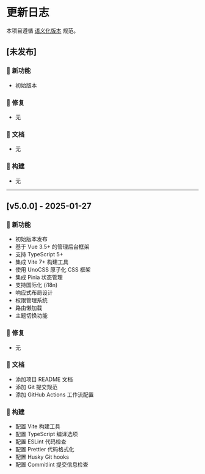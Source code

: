 <!--
  @copyright Copyright (c) 2025 chichuang
  @license 自定义商业限制许可证
  @description cc-admin 企业级后台管理框架 - 更新日志

  本文件受版权保护，商业使用需要授权。
  联系方式: https://github.com/ichichuang/cc-admin/issues

  This file is protected by copyright. Commercial use requires authorization.
  Contact: https://github.com/ichichuang/cc-admin/issues
-->

# 更新日志

本项目遵循 [语义化版本](https://semver.org/lang/zh-CN/) 规范。

## [未发布]

### 🚀 新功能

- 初始版本

### 🐛 修复

- 无

### 📝 文档

- 无

### 🔧 构建

- 无

---

## [v5.0.0] - 2025-01-27

### 🚀 新功能

- 初始版本发布
- 基于 Vue 3.5+ 的管理后台框架
- 支持 TypeScript 5+
- 集成 Vite 7+ 构建工具
- 使用 UnoCSS 原子化 CSS 框架
- 集成 Pinia 状态管理
- 支持国际化 (i18n)
- 响应式布局设计
- 权限管理系统
- 路由懒加载
- 主题切换功能

### 🐛 修复

- 无

### 📝 文档

- 添加项目 README 文档
- 添加 Git 提交规范
- 添加 GitHub Actions 工作流配置

### 🔧 构建

- 配置 Vite 构建工具
- 配置 TypeScript 编译选项
- 配置 ESLint 代码检查
- 配置 Prettier 代码格式化
- 配置 Husky Git hooks
- 配置 Commitlint 提交信息检查
